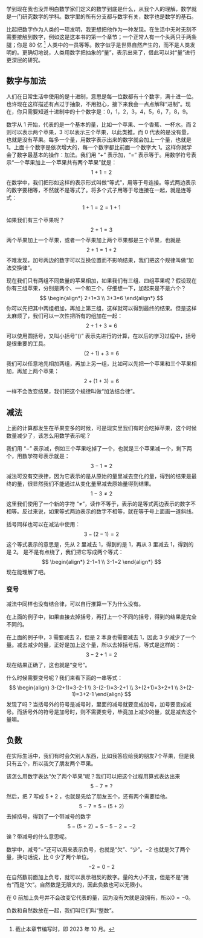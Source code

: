 学到现在我也没弄明白数学家们定义的数学到底是什么，从我个人的理解，数学就是一门研究数字的学科。数学里的所有分支都与数字有关，数字也是数学的基石。

比起把数字作为人类的一项发明，我更想把他作为一种发现。在生活中无时无刻不需要接触到数字，例如这是这本书的第一个章节；一个正常人有一个头两只手两条腿；你是 80 亿 [^1] 人类中的一员等等。数字似乎是世界自然产生的，而不是人类发明的。更确切地说，人类用数字把抽象的“量”，表示出来了，借此可以对“量”进行更深层的研究。

## 数字与加法

人们在日常生活中使用的是十进制，意思是每一位数都有十个数字，满十进一位。也许现在这样描述有点过于抽象，不用担心，接下来我会一点点解释“进制”。现在，你只需要知道十进制中的十个数字是：0，1，2，3，4，5，6，7，8，9。

数字从 1 开始，代表的是一个基本的量，比如一个苹果、一个香蕉、一杯水。而 2 则可以表示两个苹果，3 可以表示三个苹果，以此类推。而 0 代表的是没有量，也就是没有苹果。每多一个量，用数字表示出来的数字就会加上一个量，也就是 1。上面十个数字是依次增大的，每一个数字都比前面一个数字大 1。这样你就学会了数字最基本的操作：加法。我们用 “$+$” 表示加，“$=$” 表示等于。用数学符号表示“一个苹果加上一个苹果共有两个苹果”就是：
$$
1+1=2
$$
在数学中，我们把形如这样的表示形式叫做“等式”，用等于号连接。等式两边表示的数字要相等，不然就不是等式了。将多个式子用等于号连接在一起，就是连等式：
$$
1+1=2=1+1
$$

如果我们有三个苹果呢？
$$
2+1=3
$$
两个苹果加上一个苹果，或者一个苹果加上两个苹果都是三个苹果，也就是
$$
2+1=1+2
$$
不难发现，加号两边的数字可以互换位置而不影响结果，我们把这个规律叫做“加法交换律”。

现在我们只有两组不同数量的苹果相加，如果我们有三组、四组苹果呢？假设现在你有三组苹果，分别是两个、一个和三个，仔细想一下，加起来是不是六个？
$$
\begin{align*}
2+1=3 \\
3+3=6
\end{align*}
$$
你可以先把其中两组相加，再加上第三组，这样就可以得到最终的结果。但是这样太麻烦了，我们可以一次性把所有的组加在一起：
$$
2+1+3=6
$$
可以使用圆括号，又叫小括号“$()$” 表示先进行的计算，在以后的学习过程中，括号是很重要的工具。
$$
(2+1)+3=6
$$
我们可以任意地先相加两组，再加上另一组，比如可以先把一个苹果和三个苹果相加，再加上两个苹果：
$$
2+(1+3)=6
$$
一样不会改变结果，我们把这个规律叫做“加法结合律”。

## 减法

上面的计算都发生在苹果变多的时候，可是现实里我们有时会吃掉苹果，这个时候数量减少了，该怎么用数学表示呢？

我们用 “$-$” 表示减，例如三个苹果吃掉了一个，也就是三个苹果减一个，剩下两个，用数学符号表示就是：
$$
3-1=2
$$
减法可没有交换律，因为它表示的是从原始的量里减去变化的量，得到的结果是最终的量，很显然我们不能通过从变化量里减去原始量得到结果。
$$
1-3\neq 2
$$
这里我们使用了一个新的字符 “≠”，读作不等于，表示的是等式两边表示的数字不相等。反过来说，如果等式两边表示的数字不相等，就在等于号上面画一道斜线。

括号同样也可以在减法中使用：
$$
3-(2-1)=2
$$
这个等式表示的意思是，先从 2 里减去 1，得到的是 1，再从 3 里减去 1，得到的是 2。
是不是有点绕了，我们把它写成两个等式：
$$
\begin{align*}
2-1=1 \\
3-1=2
\end{align*}
$$
现在能理解了吧。

### 变号

减法中同样也没有结合律，可以自行推算一下为什么没有。

在上面的例子中，如果直接去掉括号，再打上一个不同的括号，得到的结果是完全不同的。

在上面的例子中，3 需要减去 2，但是 2 本身也需要减去 1，因此 3 少减少了一个量。减去减少的量，正好是加上这个量，所以去掉括号后，等式是这样的：
$$
3-2+1=2
$$
现在结果正确了，这也就是“变号”。

什么时候需要变号呢？我们来看下面的一串等式：
$$
\begin{align}
3-(2+1)=3-2-1 \\
3-(2-1)=3-2+1 \\
3+(2+1)=3+2+1 \\
3+(2-1)=3+2-1
\end{align}
$$
发现了吗？当括号外的符号是减号时，里面的减号就要变成加号，加号要变成减号。而括号外的符号是加号时，则不需要变号，毕竟加上减少的量，就是减去这个量嘛。

## 负数

在实际生活中，我们有时会欠别人东西，比如我答应给我的朋友7个苹果，但是我只有五个，所以我欠了朋友两个苹果。

该怎么用数字表达“欠了两个苹果”呢？我们可以把这个过程用算式表达出来
$$5-7=?$$
然后，把 $7$ 写成 $5+2$ ，也就是先给了朋友五个，还有两个需要给他。
$$5-7=5-(5+2)$$
去掉括号，得到了一个带减号的数字
$$5-(5+2)=5-5-2=-2$$
诶？带减号的什么意思呢。

数学中，减号“$-$”还可以用来表示负号，也就是“欠”、“少”。$-2$ 也就是欠了两个量，换句话说，比 $0$ 少了两个单位。
$$-2=0-2$$
在自然数前面加上负号，就可以表示相反的数字。量的大小不变，但是不是“拥有”而是“欠”。自然数是无限大的，因此负数也可以无限小。

在 $0$ 前加上负号并不会改变它代表的量，因为没有欠就是没拥有，所以$0=-0$。

负数和自然数放在一起，我们叫它们叫“整数”。

[^1]:截止本章节编写时，即 2023 年 10 月。